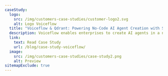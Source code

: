 ```yaml
---
caseStudy:
  logo:
    src: /img/customers-case-studies/customer-logo2.svg
    alt: Logo Voiceflow
  title: "Voiceflow & Qdrant: Powering No-Code AI Agent Creation with Scalable Vector Search"
  description: Voiceflow enables enterprises to create AI agents in a no-code environment by designing workflows. Qdrant's features and infrastructure provided Voiceflow with a stable, scalable, and efficient solution for their data processing and retrieval needs.
  link:
    text: Read Case Study
    url: /blog/case-study-voiceflow/
  image:
    src: /img/customers-case-studies/case-study2.png
    alt: Preview
sitemapExclude: true
---
```

